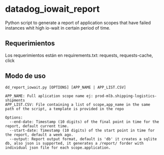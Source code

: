 # datadog_iowait_report
Python script to generate a report of application scopes that have failed instances whit high io-wait in certain period of time.

## Requerimientos
Los requerimientos están en requirements.txt: requests, requests-cache, click

## Modo de uso
```
dd_report_iowait.py [OPTIONS] [APP_NAME | APP_LIST.CSV]

APP_NAME: Full aplication scope name ej: prod-mlb.shipping-logistics-shipments
APP_LIST.CSV: File containing a list of scope,app_name in the same path of the script, a template is provided in the repo

Options:
  --end-date: Timestamp (10 digits) of the final point in time for the report, default current time.
  --start-date: Timestamp (10 digits) of the start point in time for the report, default a week ago.
  --output: Report output format, default is 'db' it creates a sqlite db, also json is supported, it generates a /report/ forder with individual json file for each scope.application.
```